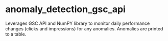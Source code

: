 # anomaly_detection_gsc_api
Leverages GSC API and NumPY library to monitor daily performance changes (clicks and impressions) for any anomalies. Anomalies are printed to a table. 
